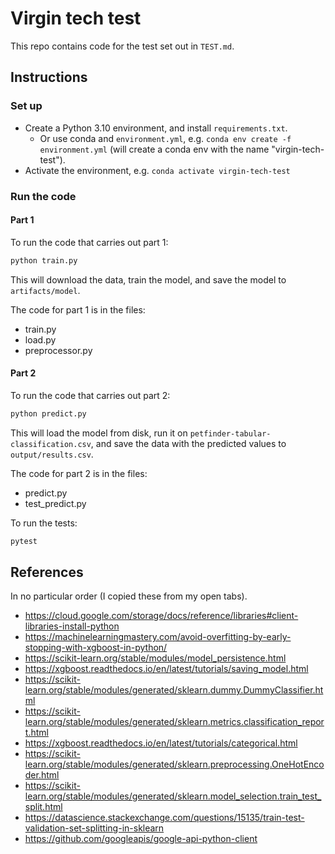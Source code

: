 # Virgin tech test

This repo contains code for the test set out in `TEST.md`.

## Instructions

### Set up
- Create a Python 3.10 environment, and install `requirements.txt`.
  - Or use conda and `environment.yml`, e.g. `conda env create -f environment.yml`
    (will create a conda env with the name "virgin-tech-test").
- Activate the environment, e.g. `conda activate virgin-tech-test`

### Run the code

#### Part 1

To run the code that carries out part 1:

```bash
python train.py
```

This will download the data, train the model, and save the model to `artifacts/model`.

The code for part 1 is in the files: 

  - train.py
  - load.py
  - preprocessor.py

#### Part 2

To run the code that carries out part 2:
```bash
python predict.py
```

This will load the model from disk, run it on `petfinder-tabular-classification.csv`, and save the data with the predicted values to `output/results.csv`.

The code for part 2 is in the files: 

  - predict.py
  - test_predict.py

To run the tests:

```bash
pytest
```

## References

In no particular order (I copied these from my open tabs).

- https://cloud.google.com/storage/docs/reference/libraries#client-libraries-install-python 
- https://machinelearningmastery.com/avoid-overfitting-by-early-stopping-with-xgboost-in-python/
- https://scikit-learn.org/stable/modules/model_persistence.html
- https://xgboost.readthedocs.io/en/latest/tutorials/saving_model.html
- https://scikit-learn.org/stable/modules/generated/sklearn.dummy.DummyClassifier.html
- https://scikit-learn.org/stable/modules/generated/sklearn.metrics.classification_report.html
- https://xgboost.readthedocs.io/en/latest/tutorials/categorical.html
- https://scikit-learn.org/stable/modules/generated/sklearn.preprocessing.OneHotEncoder.html
- https://scikit-learn.org/stable/modules/generated/sklearn.model_selection.train_test_split.html
- https://datascience.stackexchange.com/questions/15135/train-test-validation-set-splitting-in-sklearn
- https://github.com/googleapis/google-api-python-client
